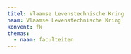 ```yaml
---
titel: Vlaamse Levenstechnische Kring
naam: Vlaamse Levenstechnische Kring
konvent: fk
themas:
  - naam: faculteiten
---
```


